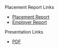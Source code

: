 Placement Report Links
- [Placement Report](https://github.com/StuartMcMaw/placement-report/blob/master/PlacementReportStuartMcMaw.pdf)
- [Employer Report](https://github.com/StuartMcMaw/placement-report/blob/master/EmployerReportStuartMcMaw.pdf)

Presentation Links
- [PDF](https://github.com/StuartMcMaw/placement-report/blob/master/PlacementCreativ3StuartMcMaw.pdf)



